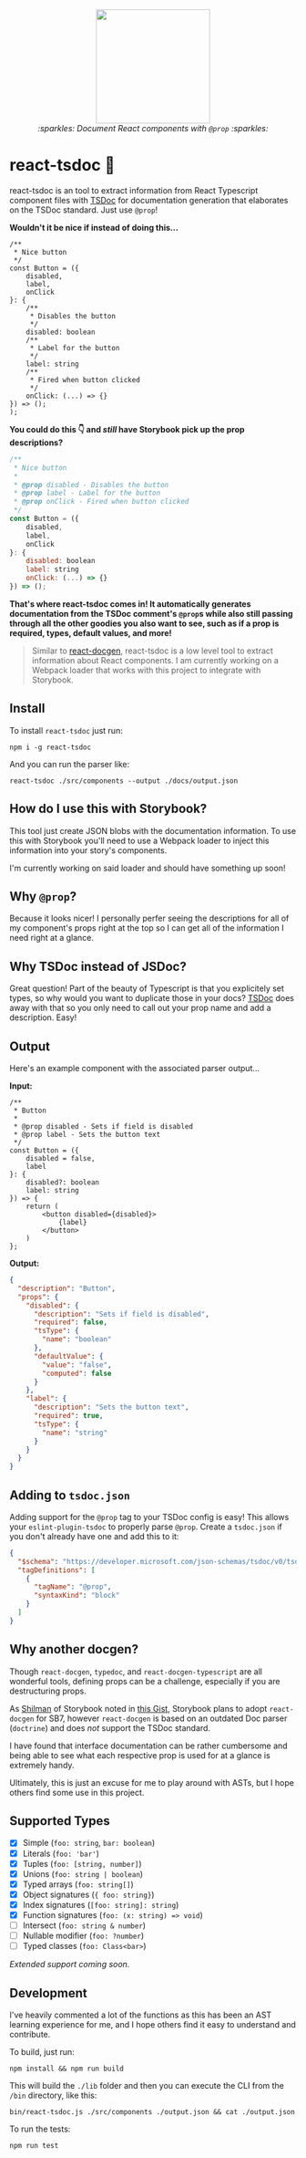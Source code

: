 <div align="center">
  <img src="./logo.png" width="200px"/><br/>
  <i>:sparkles: Document React components with <code>@prop</code> :sparkles:</i>
</div>


# react-tsdoc 🤖

react-tsdoc is an tool to extract information from React Typescript component
files with [TSDoc](https://tsdoc.org) for documentation generation that
elaborates on the TSDoc standard. Just use `@prop`!

**Wouldn't it be nice if instead of doing this...**

```tsx
/**
 * Nice button
 */
const Button = ({
	disabled,
	label,
	onClick
}: {
	/**
	 * Disables the button
	 */
	disabled: boolean
	/**
	 * Label for the button
	 */
	label: string
	/**
	 * Fired when button clicked
	 */
	onClick: (...) => {}
}) => ();
);
```

**You could do this 👇 and _still_ have Storybook pick up the prop descriptions?**

```jsx
/**
 * Nice button
 *
 * @prop disabled - Disables the button
 * @prop label - Label for the button
 * @prop onClick - Fired when button clicked
 */
const Button = ({
	disabled,
	label,
	onClick
}: {
	disabled: boolean
	label: string
	onClick: (...) => {}
}) => ();

```

**That's where react-tsdoc comes in! It automatically generates documentation from the
TSDoc comment's `@prop`s while also still passing through all the other goodies you also
want to see, such as if a prop is required, types, default values, and more!**

> Similar to [react-docgen](https://github.com/reactjs/react-docgen), react-tsdoc
is a low level tool to extract information about React components. I am currently
working on a Webpack loader that works with this project to integrate with Storybook.

## Install

To install `react-tsdoc` just run:

```
npm i -g react-tsdoc
```

And you can run the parser like:

```
react-tsdoc ./src/components --output ./docs/output.json
```

## How do I use this with Storybook?

This tool just create JSON blobs with the documentation information. To use this with Storybook
you'll need to use a Webpack loader to inject this information into your story's components.

I'm currently working on said loader and should have something up soon!

## Why `@prop`?

Because it looks nicer! I personally perfer seeing the descriptions for all of my component's
props right at the top so I can get all of the information I need right at a glance.

## Why TSDoc instead of JSDoc?

Great question! Part of the beauty of Typescript is that you explicitely set types,
so why would you want to duplicate those in your docs? [TSDoc](https://tsdoc.org)
does away with that so you only need to call out your prop name and add a description. Easy!

## Output

Here's an example component with the associated parser output...

**Input:**

```tsx
/**
 * Button
 *
 * @prop disabled - Sets if field is disabled
 * @prop label - Sets the button text
 */
const Button = ({
	disabled = false,
	label
}: {
	disabled?: boolean
	label: string
}) => {
	return (
		<button disabled={disabled}>
			{label}
		</button>
	)
};
```

**Output:**

```json
{
  "description": "Button",
  "props": {
    "disabled": {
      "description": "Sets if field is disabled",
      "required": false,
      "tsType": {
        "name": "boolean"
      },
      "defaultValue": {
        "value": "false",
        "computed": false
      }
    },
    "label": {
      "description": "Sets the button text",
      "required": true,
      "tsType": {
        "name": "string"
      }
    }
  }
}
```

## Adding to `tsdoc.json`

Adding support for the `@prop` tag to your TSDoc config is easy! This allows your
`eslint-plugin-tsdoc` to properly parse `@prop`. Create a `tsdoc.json` if you don't
already have one and add this to it:

```json
{
  "$schema": "https://developer.microsoft.com/json-schemas/tsdoc/v0/tsdoc.schema.json",
  "tagDefinitions": [
    {
      "tagName": "@prop",
      "syntaxKind": "block"
    }
  ]
}
```

## Why another docgen?

Though `react-docgen`, `typedoc`, and `react-docgen-typescript` are all wonderful
tools, defining props can be a challenge, especially if you are destructuring props.

As [Shilman](https://gist.github.com/shilman)
of Storybook noted in
[this Gist](https://gist.github.com/shilman/036313ffa3af52ca986b375d90ea46b0),
Storybook plans to adopt `react-docgen` for SB7, however `react-docgen` is based
on an outdated Doc parser (`doctrine`) and does _not_ support the TSDoc standard.

I have found that interface documentation can be rather cumbersome and being able
to see what each respective prop is used for at a glance is extremely handy.

Ultimately, this is just an excuse for me to play around with ASTs, but I hope
others find some use in this project.

## Supported Types

- [x] Simple (`foo: string`, `bar: boolean`)
- [x] Literals (`foo: 'bar'`)
- [x] Tuples (`foo: [string, number]`)
- [x] Unions (`foo: string | boolean`)
- [x] Typed arrays (`foo: string[]`)
- [x] Object signatures (`{ foo: string}`)
- [x] Index signatures (`[foo: string]: string`)
- [x] Function signatures (`foo: (x: string) => void`)
- [ ] Intersect (`foo: string & number`)
- [ ] Nullable modifier (`foo: ?number`)
- [ ] Typed classes (`foo: Class<bar>`)

_Extended support coming soon._

## Development

I've heavily commented a lot of the functions as this has been an AST learning
experience for me, and I hope others find it easy to understand and contribute.

To build, just run:

```
npm install && npm run build
```

This will build the `./lib` folder and then you can execute the CLI from the `/bin`
directory, like this:

```
bin/react-tsdoc.js ./src/components ./output.json && cat ./output.json
```

To run the tests:

```
npm run test
```

